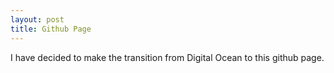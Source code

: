 ```yaml
---
layout: post
title: Github Page
---
```


I have decided to make the transition from Digital Ocean to this github page.
